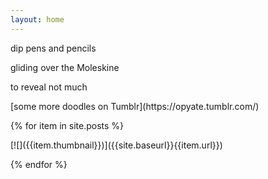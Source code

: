 ```yaml
---
layout: home
---
```

<div class="boxes">

<div class="box box2" markdown="1">

dip pens and pencils

gliding over the Moleskine

to reveal not much

</div>

<div class="box altbox" style="background: url('/assets/doodles/mad-murdoch.png') no-repeat center/cover;" markdown="1">
[some more doodles on Tumblr](https://opyate.tumblr.com/)
</div>


{% for item in site.posts %}

<div markdown="1">
[![]({{item.thumbnail}})]({{site.baseurl}}{{item.url}})
</div>

{% endfor %}

</div>
